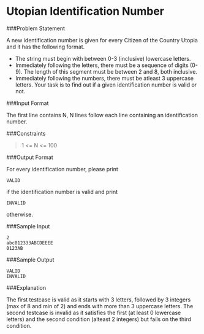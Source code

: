 Utopian Identification Number
==============================
###Problem Statement

A new identification number is given for every Citizen of the Country Utopia and it has the following format.

* The string must begin with between 0-3 (inclusive) lowercase letters.
* Immediately following the letters, there must be a sequence of digits (0-9). The length of this segment must be between 2 and 8, both inclusive.
* Immediately following the numbers, there must be atleast 3 uppercase letters.
Your task is to find out if a given identification number is valid or not.

###Input Format

The first line contains N, N lines follow each line containing an identification number.

###Constraints

> 1 <= N <= 100

###Output Format

For every identification number, please print

```
VALID
```
if the identification number is valid and print

```
INVALID
```
otherwise.

###Sample Input
```
2
abc012333ABCDEEEE
0123AB
```
###Sample Output
```
VALID
INVALID
```
###Explanation

The first testcase is valid as it starts with 3 letters, followed by 3 integers (max of 8 and min of 2) and ends with more than 3 uppercase letters. 
The second testcase is invalid as it satisfies the first (at least 0 lowercase letters) and the second condition (alteast 2 integers) but fails on the third condition.